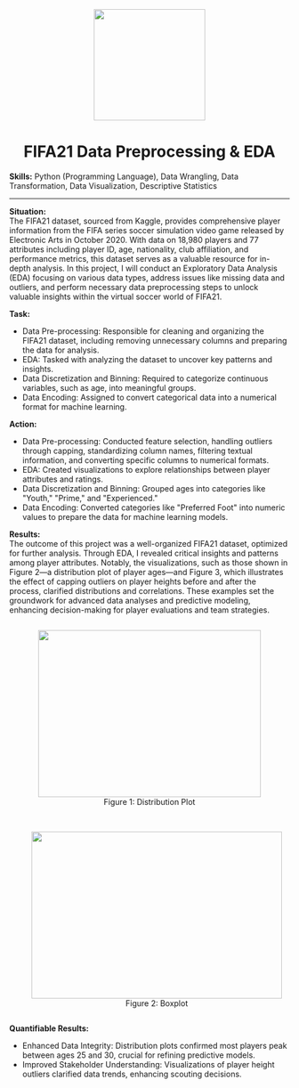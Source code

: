 <div align="center">
<img src="https://github.com/user-attachments/assets/fac860b6-8fe4-4716-ae9f-b7613841a0b3" width=200, height=200>
  
# FIFA21 Data Preprocessing & EDA
</div>

**Skills:** Python (Programming Language), Data Wrangling, Data Transformation, Data Visualization, Descriptive Statistics

---
**Situation:** </br>
The FIFA21 dataset, sourced from Kaggle, provides comprehensive player information from the FIFA series soccer simulation video game released by Electronic Arts in October 2020. With data on 18,980 players and 77 attributes including player ID, age, nationality, club affiliation, and performance metrics, this dataset serves as a valuable resource for in-depth analysis. In this project, I will conduct an Exploratory Data Analysis (EDA) focusing on various data types, address issues like missing data and outliers, and perform necessary data preprocessing steps to unlock valuable insights within the virtual soccer world of FIFA21.

**Task:** 
* Data Pre-processing: Responsible for cleaning and organizing the FIFA21 dataset, including removing unnecessary columns and preparing the data for analysis.
* EDA: Tasked with analyzing the dataset to uncover key patterns and insights.
* Data Discretization and Binning: Required to categorize continuous variables, such as age, into meaningful groups.
* Data Encoding: Assigned to convert categorical data into a numerical format for machine learning.

**Action:**
* Data Pre-processing: Conducted feature selection, handling outliers through capping, standardizing column names, filtering textual information, and converting specific columns to numerical formats.
* EDA: Created visualizations to explore relationships between player attributes and ratings.
* Data Discretization and Binning: Grouped ages into categories like "Youth," "Prime," and "Experienced."
* Data Encoding: Converted categories like "Preferred Foot" into numeric values to prepare the data for machine learning models.

**Results:** </br>
The outcome of this project was a well-organized FIFA21 dataset, optimized for further analysis. Through EDA, I revealed critical insights and patterns among player attributes. Notably, the visualizations, such as those shown in Figure 2—a distribution plot of player ages—and Figure 3, which illustrates the effect of capping outliers on player heights before and after the process, clarified distributions and correlations. These examples set the groundwork for advanced data analyses and predictive modeling, enhancing decision-making for player evaluations and team strategies.

<div align="center">
  <figure style="display: inline-block; text-align: center;">
    <img src="https://github.com/user-attachments/assets/6c4e91ad-a705-4f97-bfac-abbd62dfeca2" width="400" height="300"> </br>
    <figcaption>Figure 1: Distribution Plot</figcaption>
  </figure></br></br>

  <figure style="display: inline-block; text-align: center;">
    <img src="https://github.com/user-attachments/assets/a6734195-c059-4e32-9e6c-1a7d055b1720" width="450" height="300"></br>
    <figcaption>Figure 2: Boxplot</figcaption>
  </figure>
</div>

**Quantifiable Results:** </br>
- Enhanced Data Integrity: Distribution plots confirmed most players peak between ages 25 and 30, crucial for refining predictive models.
- Improved Stakeholder Understanding: Visualizations of player height outliers clarified data trends, enhancing scouting decisions.
